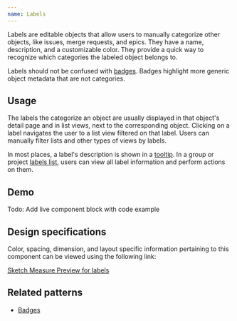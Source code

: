 ```yaml
---
name: Labels
---
```


Labels are editable objects that allow users to manually categorize other objects, like issues, merge requests, and epics. They have a name, description, and a customizable color. They provide a quick way to recognize which categories the labeled object belongs to.

Labels should not be confused with [badges](/components/badges). Badges highlight more generic object metadata that are not categories.

## Usage

The labels the categorize an object are usually displayed in that object's detail page and in list views, next to the corresponding object. Clicking on a label navigates the user to a list view filtered on that label. Users can manually filter lists and other types of views by labels.

In most places, a label's description is shown in a [tooltip](/components/tooltips). In a group or project [labels list](https://gitlab.com/groups/gitlab-org/-/labels), users can view all label information and perform actions on them.

## Demo

Todo: Add live component block with code example

## Design specifications

Color, spacing, dimension, and layout specific information pertaining to this component can be viewed using the following link:

[Sketch Measure Preview for labels](https://gitlab-org.gitlab.io/gitlab-design/hosted/design-gitlab-specs/labels-spec-previews/)

## Related patterns

* [Badges](/components/badges)
